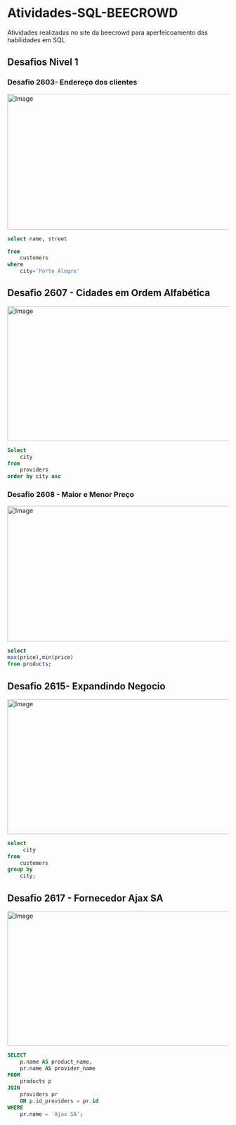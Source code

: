# Atividades-SQL-BEECROWD
Atividades realizadas no site da beecrowd para aperfeicoamento das habilidades em SQL
## Desafios Nivel 1
### Desafio 2603- Endereço dos clientes
<img width="1080" height="308" alt="Image" src="https://github.com/user-attachments/assets/a829782a-9e78-4dad-a8b7-997f0394962c" />

``` sql
select name, street

from 
    customers
where
    city='Porto Alegre'
```
## Desafio 2607 - Cidades em Ordem Alfabética
<img width="1081" height="306" alt="Image" src="https://github.com/user-attachments/assets/1e3e777f-eda9-4865-a40d-0c3cd92dc9b1" />

``` sql
Select 
    city
from 
    providers
order by city asc
```
### Desafio 2608 - Maior e Menor Preço
<img width="1080" height="308" alt="Image" src="https://github.com/user-attachments/assets/a829782a-9e78-4dad-a8b7-997f0394962c" />

``` sql
select
max(price),min(price)
from products;
```
## Desafio 2615- Expandindo Negocio
<img width="1081" height="306" alt="Image" src="https://github.com/user-attachments/assets/1e3e777f-eda9-4865-a40d-0c3cd92dc9b1" />

``` sql
select 
     city 
from
    customers
group by
    city;
```
## Desafio 2617 - Fornecedor Ajax SA
<img width="1081" height="306" alt="Image" src="https://github.com/user-attachments/assets/1e3e777f-eda9-4865-a40d-0c3cd92dc9b1" />

``` sql
SELECT 
    p.name AS product_name,
    pr.name AS provider_name
FROM 
    products p
JOIN 
    providers pr
    ON p.id_providers = pr.id
WHERE 
    pr.name = 'Ajax SA';
```
